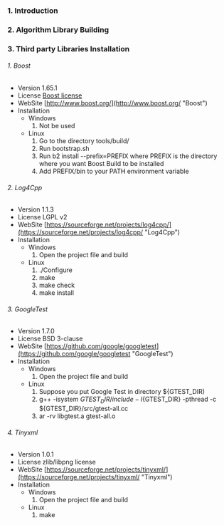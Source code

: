 ### 1. Introduction
### 2. Algorithm Library Building
### 3. Third party Libraries Installation
###### 1. Boost
- Version 1.65.1
- License [Boost license](http://www.boost.org/users/license.html "Boost license")
- WebSite [http://www.boost.org/](http://www.boost.org/ "Boost")
- Installation
  - Windows
    1. Not be used 
  - Linux
    1. Go to the directory tools/build/
    2. Run bootstrap.sh
    3. Run b2 install --prefix=PREFIX where PREFIX is the directory where you want Boost Build to be installed
    4. Add PREFIX/bin to your PATH environment variable
###### 2. Log4Cpp
- Version 1.1.3
- License LGPL v2
- WebSite [https://sourceforge.net/projects/log4cpp/](https://sourceforge.net/projects/log4cpp/ "Log4Cpp")
- Installation
  - Windows
    1. Open the project file and build
  - Linux
    1. ./Configure
    2. make
    3. make check
    4. make install
###### 3. GoogleTest
- Version 1.7.0
- License BSD 3-clause
- WebSite [https://github.com/google/googletest](https://github.com/google/googletest "GoogleTest")
- Installation
  - Windows
    1. Open the project file and build
  - Linux
    1. Suppose you put Google Test in directory ${GTEST_DIR)
    2. g++ -isystem ${GTEST_DIR}/include -I${GTEST_DIR} -pthread -c ${GTEST_DIR}/src/gtest-all.cc
    3. ar -rv libgtest.a gtest-all.o
###### 4. Tinyxml
- Version 1.0.1
- License zlib/libpng license
- WebSite [https://sourceforge.net/projects/tinyxml/](https://sourceforge.net/projects/tinyxml/ "Tinyxml")
- Installation
  - Windows
    1. Open the project file and build
  - Linux
    1. make

